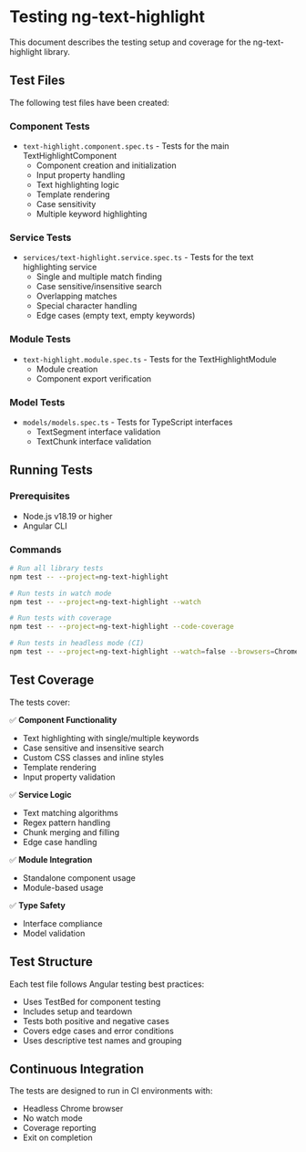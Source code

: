 # Testing ng-text-highlight

This document describes the testing setup and coverage for the ng-text-highlight library.

## Test Files

The following test files have been created:

### Component Tests
- `text-highlight.component.spec.ts` - Tests for the main TextHighlightComponent
  - Component creation and initialization
  - Input property handling
  - Text highlighting logic
  - Template rendering
  - Case sensitivity
  - Multiple keyword highlighting

### Service Tests
- `services/text-highlight.service.spec.ts` - Tests for the text highlighting service
  - Single and multiple match finding
  - Case sensitive/insensitive search
  - Overlapping matches
  - Special character handling
  - Edge cases (empty text, empty keywords)

### Module Tests
- `text-highlight.module.spec.ts` - Tests for the TextHighlightModule
  - Module creation
  - Component export verification

### Model Tests
- `models/models.spec.ts` - Tests for TypeScript interfaces
  - TextSegment interface validation
  - TextChunk interface validation

## Running Tests

### Prerequisites
- Node.js v18.19 or higher
- Angular CLI

### Commands

```bash
# Run all library tests
npm test -- --project=ng-text-highlight

# Run tests in watch mode
npm test -- --project=ng-text-highlight --watch

# Run tests with coverage
npm test -- --project=ng-text-highlight --code-coverage

# Run tests in headless mode (CI)
npm test -- --project=ng-text-highlight --watch=false --browsers=ChromeHeadless
```

## Test Coverage

The tests cover:

✅ **Component Functionality**
- Text highlighting with single/multiple keywords
- Case sensitive and insensitive search
- Custom CSS classes and inline styles
- Template rendering
- Input property validation

✅ **Service Logic**
- Text matching algorithms
- Regex pattern handling
- Chunk merging and filling
- Edge case handling

✅ **Module Integration**
- Standalone component usage
- Module-based usage

✅ **Type Safety**
- Interface compliance
- Model validation

## Test Structure

Each test file follows Angular testing best practices:
- Uses TestBed for component testing
- Includes setup and teardown
- Tests both positive and negative cases
- Covers edge cases and error conditions
- Uses descriptive test names and grouping

## Continuous Integration

The tests are designed to run in CI environments with:
- Headless Chrome browser
- No watch mode
- Coverage reporting
- Exit on completion
